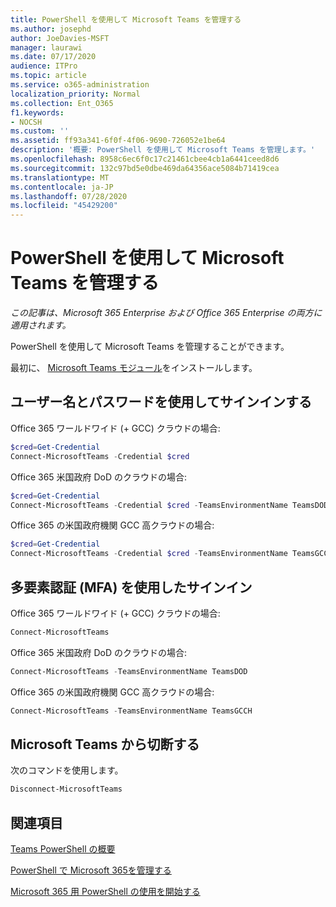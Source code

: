 ```yaml
---
title: PowerShell を使用して Microsoft Teams を管理する
ms.author: josephd
author: JoeDavies-MSFT
manager: laurawi
ms.date: 07/17/2020
audience: ITPro
ms.topic: article
ms.service: o365-administration
localization_priority: Normal
ms.collection: Ent_O365
f1.keywords:
- NOCSH
ms.custom: ''
ms.assetid: ff93a341-6f0f-4f06-9690-726052e1be64
description: '概要: PowerShell を使用して Microsoft Teams を管理します。'
ms.openlocfilehash: 8958c6ec6f0c17c21461cbee4cb1a6441ceed8d6
ms.sourcegitcommit: 132c97bd5e0dbe469da64356ace5084b71419cea
ms.translationtype: MT
ms.contentlocale: ja-JP
ms.lasthandoff: 07/28/2020
ms.locfileid: "45429200"
---
```

# <a name="manage-microsoft-teams-with-powershell"></a>PowerShell を使用して Microsoft Teams を管理する

*この記事は、Microsoft 365 Enterprise および Office 365 Enterprise の両方に適用されます。*

PowerShell を使用して Microsoft Teams を管理することができます。
  
最初に、 [Microsoft Teams モジュール](https://www.powershellgallery.com/packages/MicrosoftTeams/)をインストールします。
    
## <a name="sign-in-with-a-user-name-and-password"></a>ユーザー名とパスワードを使用してサインインする

Office 365 ワールドワイド (+ GCC) クラウドの場合:

```powershell
$cred=Get-Credential
Connect-MicrosoftTeams -Credential $cred
```

Office 365 米国政府 DoD のクラウドの場合: 

```powershell
$cred=Get-Credential
Connect-MicrosoftTeams -Credential $cred -TeamsEnvironmentName TeamsDOD
```

Office 365 の米国政府機関 GCC 高クラウドの場合:

```powershell
$cred=Get-Credential
Connect-MicrosoftTeams -Credential $cred -TeamsEnvironmentName TeamsGCCH
```

## <a name="sign-in-with-multi-factor-authentication-mfa"></a>多要素認証 (MFA) を使用したサインイン

Office 365 ワールドワイド (+ GCC) クラウドの場合:

```powershell
Connect-MicrosoftTeams
```

Office 365 米国政府 DoD のクラウドの場合: 

```powershell
Connect-MicrosoftTeams -TeamsEnvironmentName TeamsDOD
```

Office 365 の米国政府機関 GCC 高クラウドの場合:

```powershell
Connect-MicrosoftTeams -TeamsEnvironmentName TeamsGCCH
```

## <a name="disconnect-from-microsoft-teams"></a>Microsoft Teams から切断する

次のコマンドを使用します。

```powershell
Disconnect-MicrosoftTeams
```


## <a name="see-also"></a>関連項目

[Teams PowerShell の概要](https://docs.microsoft.com/microsoftteams/teams-powershell-overview)
  
[PowerShell で Microsoft 365を管理する](manage-office-365-with-office-365-powershell.md)
  
[Microsoft 365 用 PowerShell の使用を開始する](getting-started-with-office-365-powershell.md)

